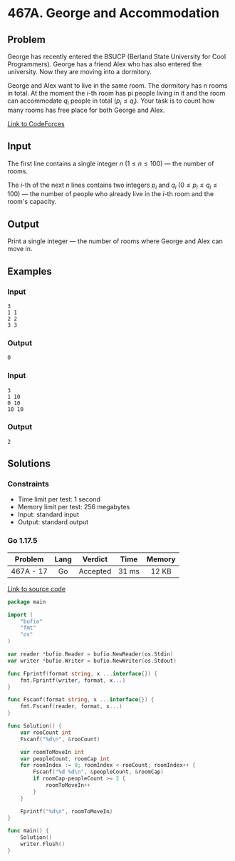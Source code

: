 # 467A. George and Accommodation

## Problem

George has recently entered the BSUCP (Berland State University for Cool Programmers). George has a friend Alex who has also entered the university. Now they are moving into a dormitory.

George and Alex want to live in the same room. The dormitory has n rooms in total. At the moment the $i$-th room has pi people living in it and the room can
accommodate $q_i$ people in total ($p_i \leq q_i$). Your task is to count how many rooms has free place for both George and Alex.

[Link to CodeForces](https://codeforces.com/problemset/problem/467/A)

## Input

The first line contains a single integer $n$ ($1 \leq n \leq 100$) — the number of rooms.

The $i$-th of the next $n$ lines contains two integers $p_i$ and $q_i$ ($0 \leq p_i \leq q_i \leq 100$) — the number of people who already live in the $i$-th room and the room's capacity.

## Output

Print a single integer — the number of rooms where George and Alex can move in.

## Examples

### Input

```
3
1 1
2 2
3 3
```

### Output

```
0
```

### Input

```
3
1 10
0 10
10 10
```

### Output

```
2
```

## Solutions

### Constraints

  - Time limit per test: 1 second
  - Memory limit per test: 256 megabytes
  - Input: standard input
  - Output: standard output

### Go 1.17.5

|  Problem  |    Lang   |  Verdict | Time  | Memory |
|:---------:|:---------:|:--------:|:-----:|:------:|
| 467A - 17 |    Go     | Accepted | 31 ms | 12 KB  |

[Link to source code](solution.go)

```go
package main

import (
	"bufio"
	"fmt"
	"os"
)

var reader *bufio.Reader = bufio.NewReader(os.Stdin)
var writer *bufio.Writer = bufio.NewWriter(os.Stdout)

func Fprintf(format string, x ...interface{}) {
	fmt.Fprintf(writer, format, x...)
}

func Fscanf(format string, x ...interface{}) {
	fmt.Fscanf(reader, format, x...)
}

func Solution() {
	var rooCount int
	Fscanf("%d\n", &rooCount)

	var roomToMoveIn int
	var peopleCount, roomCap int
	for roomIndex := 0; roomIndex < rooCount; roomIndex++ {
		Fscanf("%d %d\n", &peopleCount, &roomCap)
		if roomCap-peopleCount >= 2 {
			roomToMoveIn++
		}
	}

	Fprintf("%d\n", roomToMoveIn)
}

func main() {
	Solution()
	writer.Flush()
}
```
